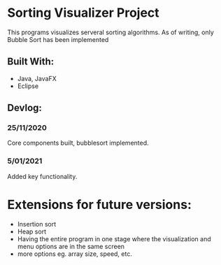 # Sorting Visualizer Project

This programs visualizes serveral sorting algorithms. As of writing, only Bubble Sort has been implemented

## Built With:

- Java, JavaFX
- Eclipse

## Devlog:

### 25/11/2020

Core components built, bubblesort implemented.

### 5/01/2021

Added key functionality.

# Extensions for future versions:

- Insertion sort
- Heap sort
- Having the entire program in one stage where the visualization and menu options are in the same screen
- more options eg. array size, speed, etc.